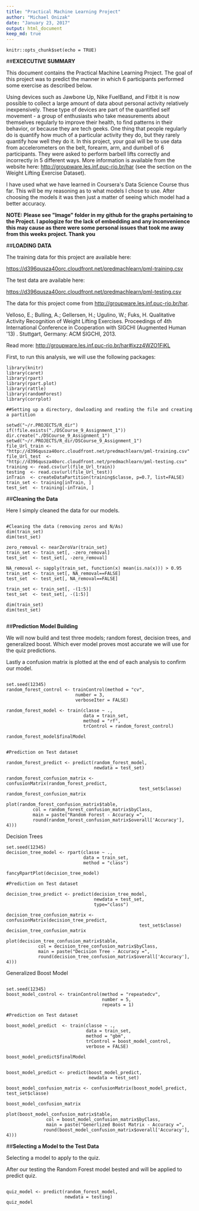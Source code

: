 ```yaml
---
title: "Practical Machine Learning Project"
author: "Michael Onizak"
date: "January 23, 2017"
output: html_document
keep_md: true
---
```


```{r setup, include=FALSE}
knitr::opts_chunk$set(echo = TRUE)
```


##**EXCECUTIVE SUMMARY**


This document contains the Practical Machine Learning Project. The goal of this project was to predict the manner in which 6 participants performed some exercise as described below. 

Using devices such as Jawbone Up, Nike FuelBand, and Fitbit it is now possible to collect a large amount of data about personal activity relatively inexpensively. These type of devices are part of the quantified self movement - a group of enthusiasts who take measurements about themselves regularly to improve their health, to find patterns in their behavior, or because they are tech geeks. One thing that people regularly do is quantify how much of a particular activity they do, but they rarely quantify how well they do it. In this project, your goal will be to use data from accelerometers on the belt, forearm, arm, and dumbell of 6 participants. They were asked to perform barbell lifts correctly and incorrectly in 5 different ways. More information is available from the website here: http://groupware.les.inf.puc-rio.br/har (see the section on the Weight Lifting Exercise Dataset).

I have used what we have learned in Coursera's Data Science Course thus far. This will be my reasoning as to what models I chose to use. After choosing the models it was then just a matter of seeing which model had a better accuracy.

**NOTE: Please see "Image" folder in my github for the graphs pertaining to the Project. I apologize for the lack of embedding and any inconvenience this may cause as there were some personal issues that took me away from this weeks project. Thank you**

##**LOADING DATA**

The training data for this project are available here:

https://d396qusza40orc.cloudfront.net/predmachlearn/pml-training.csv

The test data are available here:

https://d396qusza40orc.cloudfront.net/predmachlearn/pml-testing.csv

The data for this project come from http://groupware.les.inf.puc-rio.br/har.

Velloso, E.; Bulling, A.; Gellersen, H.; Ugulino, W.; Fuks, H. Qualitative Activity Recognition of Weight Lifting Exercises. Proceedings of 4th International Conference in Cooperation with SIGCHI (Augmented Human '13) . Stuttgart, Germany: ACM SIGCHI, 2013.

Read more: http://groupware.les.inf.puc-rio.br/har#ixzz4WZO1FiKL

First, to run this analysis, we will use the following packages:


```{r, echo=TRUE}
library(knitr)
library(caret)
library(rpart)
library(rpart.plot)
library(rattle)
library(randomForest)
library(corrplot)

##Setting up a directory, dowloading and reading the file and creating a partition

setwd("~/r.PROJECTS/R_dir") 
if(!file.exists("./DSCourse_9_Assignment_1")) dir.create("./DSCourse_9_Assignment_1")
setwd("~/r.PROJECTS/R_dir/DSCourse_9_Assignment_1")
file_Url_train <- "http://d396qusza40orc.cloudfront.net/predmachlearn/pml-training.csv"
file_Url_test  <- "http://d396qusza40orc.cloudfront.net/predmachlearn/pml-testing.csv"
training <- read.csv(url(file_Url_train))
testing  <- read.csv(url(file_Url_test))
inTrain  <- createDataPartition(training$classe, p=0.7, list=FALSE)
train_set <- training[inTrain, ]
test_set  <- training[-inTrain, ]
```

##**Cleaning the Data**

Here I simply cleaned the data for our models.


```{r, echo=TRUE}

#Cleaning the data (removing zeros and N/As)
dim(train_set)
dim(test_set)

zero_removal <- nearZeroVar(train_set)
train_set <- train_set[, -zero_removal]
test_set  <- test_set[, -zero_removal]

NA_removal <- sapply(train_set, function(x) mean(is.na(x))) > 0.95
train_set <- train_set[, NA_removal==FALSE]
test_set  <- test_set[, NA_removal==FALSE]

train_set <- train_set[, -(1:5)]
test_set  <- test_set[, -(1:5)]

dim(train_set)
dim(test_set)


```


##**Prediction Model Building**

We will now build and test three models; random forest, decision trees, and generalized boost. Which ever model proves most accurate we will use for the quiz predictions. 

Lastly a confusion matrix is plotted at the end of each analysis to confirm our model.

```{r, echo=TRUE}

set.seed(12345)
random_forest_control <- trainControl(method = "cv", 
                          number = 3, 
                          verboseIter = FALSE)

random_forest_model <- train(classe ~ ., 
                             data = train_set, 
                             method = "rf", 
                             trControl = random_forest_control)

random_forest_model$finalModel


#Prediction on Test dataset

random_forest_predict <- predict(random_forest_model, 
                                 newdata = test_set)

random_forest_confusion_matrix <- confusionMatrix(random_forest_predict, 
                                                  test_set$classe)
random_forest_confusion_matrix

plot(random_forest_confusion_matrix$table, 
          col = random_forest_confusion_matrix$byClass, 
          main = paste("Random Forest - Accuracy =", 
          round(random_forest_confusion_matrix$overall['Accuracy'], 4)))

```

Decision Trees


```{r, echo=TRUE}
set.seed(12345)
decision_tree_model <- rpart(classe ~ ., 
                             data = train_set, 
                             method = "class")

fancyRpartPlot(decision_tree_model)

#Prediction on Test dataset

decision_tree_predict <- predict(decision_tree_model, 
                                 newdata = test_set, 
                                 type="class")

decision_tree_confusion_matrix <- confusionMatrix(decision_tree_predict, 
                                                  test_set$classe)
decision_tree_confusion_matrix

plot(decision_tree_confusion_matrix$table, 
            col = decision_tree_confusion_matrix$byClass, 
            main = paste("Decision Tree - Accuracy =", 
            round(decision_tree_confusion_matrix$overall['Accuracy'], 4)))

```

Generalized Boost Model


```{r, echo=TRUE}

set.seed(12345)
boost_model_control <- trainControl(method = "repeatedcv", 
                                    number = 5, 
                                    repeats = 1)

#Prediction on Test dataset

boost_model_predict  <- train(classe ~ ., 
                              data = train_set, 
                              method = "gbm", 
                              trControl = boost_model_control, 
                              verbose = FALSE)

boost_model_predict$finalModel


boost_model_predict <- predict(boost_model_predict,
                               newdata = test_set)

boost_model_confusion_matrix <- confusionMatrix(boost_model_predict, test_set$classe)

boost_model_confusion_matrix

plot(boost_model_confusion_matrix$table, 
               col = boost_model_confusion_matrix$byClass, 
               main = paste("Generlized Boost Matrix - Accuracy =", 
              round(boost_model_confusion_matrix$overall['Accuracy'], 4)))

```


##**Selecting a Model to the Test Data**


Selecting a model to apply to the quiz. 


After our testing the Random Forest model bested and will be applied to predict quiz.


```{r, echo=TRUE}

quiz_model <- predict(random_forest_model, 
                      newdata = testing)
quiz_model

```
